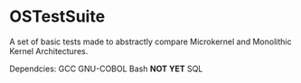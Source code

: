 # OSTestSuite
A set of basic tests made to abstractly compare Microkernel and Monolithic Kernel Architectures.

Dependcies:
GCC
GNU-COBOL
Bash
**NOT YET** SQL
